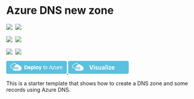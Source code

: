 # Azure DNS new zone

<IMG SRC="https://azurequickstartsservice.blob.core.windows.net/badges/101-azure-dns-new-zone/PublicLastTestDate.svg" />&nbsp;
<IMG SRC="https://azurequickstartsservice.blob.core.windows.net/badges/101-azure-dns-new-zone/PublicDeployment.svg" />&nbsp;

<IMG SRC="https://azurequickstartsservice.blob.core.windows.net/badges/101-azure-dns-new-zone/FairfaxLastTestDate.svg" />&nbsp;
<IMG SRC="https://azurequickstartsservice.blob.core.windows.net/badges/101-azure-dns-new-zone/FairfaxDeployment.svg" />&nbsp;

<IMG SRC="https://azurequickstartsservice.blob.core.windows.net/badges/101-azure-dns-new-zone/BestPracticeResult.svg" />&nbsp;
<IMG SRC="https://azurequickstartsservice.blob.core.windows.net/badges/101-azure-dns-new-zone/CredScanResult.svg" />&nbsp;

<a href="https://portal.azure.com/#create/Microsoft.Template/uri/https%3A%2F%2Fraw.githubusercontent.com%2FAzure%2Fazure-quickstart-templates%2Fmaster%2F101-azure-dns-new-zone%2Fazuredeploy.json" target="_blank">
    <img src="https://raw.githubusercontent.com/Azure/azure-quickstart-templates/master/1-CONTRIBUTION-GUIDE/images/deploytoazure.png"/>
</a>
<a href="http://armviz.io/#/?load=https%3A%2F%2Fraw.githubusercontent.com%2FAzure%2Fazure-quickstart-templates%2Fmaster%2F101-azure-dns-new-zone%2Fazuredeploy.json" target="_blank">
    <img src="https://raw.githubusercontent.com/Azure/azure-quickstart-templates/master/1-CONTRIBUTION-GUIDE/images/visualizebutton.png"/>
</a>

This is a starter template that shows how to create a DNS zone and some records using Azure DNS.  

